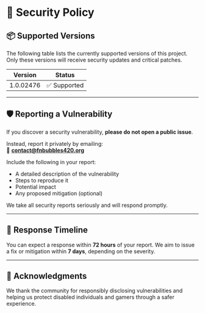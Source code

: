 # 🔐 Security Policy

## 📦 Supported Versions

The following table lists the currently supported versions of this project. Only these versions will receive security updates and critical patches.

| Version    | Status              |
|------------|---------------------|
| 1.0.02476  | ✅ Supported         |

---

## 🛡 Reporting a Vulnerability

If you discover a security vulnerability, **please do not open a public issue**.

Instead, report it privately by emailing:  
📧 **contact@fnbubbles420.org**

Include the following in your report:

- A detailed description of the vulnerability
- Steps to reproduce it
- Potential impact
- Any proposed mitigation (optional)

We take all security reports seriously and will respond promptly.

---

## 🔁 Response Timeline

You can expect a response within **72 hours** of your report. We aim to issue a fix or mitigation within **7 days**, depending on the severity.

---

## 🤝 Acknowledgments

We thank the community for responsibly disclosing vulnerabilities and helping us protect disabled individuals and gamers through a safer experience.


